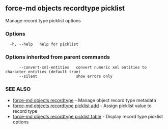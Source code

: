 ## force-md objects recordtype picklist

Manage record type picklist options

### Options

```
  -h, --help   help for picklist
```

### Options inherited from parent commands

```
      --convert-xml-entities   convert numeric xml entities to character entities (default true)
      --silent                 show errors only
```

### SEE ALSO

* [force-md objects recordtype](force-md_objects_recordtype.md)	 - Manage object record type metadata
* [force-md objects recordtype picklist add](force-md_objects_recordtype_picklist_add.md)	 - Assign picklist value to record type
* [force-md objects recordtype picklist table](force-md_objects_recordtype_picklist_table.md)	 - Display record type picklist options


